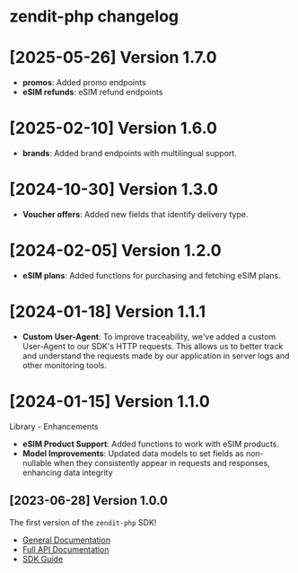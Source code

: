zendit-php changelog
=====================

# [2025-05-26] Version 1.7.0

- **promos**: Added promo endpoints
- **eSIM refunds**: eSIM refund endpoints

# [2025-02-10] Version 1.6.0

- **brands**: Added brand endpoints with multilingual support.

# [2024-10-30] Version 1.3.0

- **Voucher offers**: Added new fields that identify delivery type.

# [2024-02-05] Version 1.2.0

- **eSIM plans**: Added functions for purchasing and fetching eSIM plans.

# [2024-01-18] Version 1.1.1

- **Custom User-Agent**: To improve traceability, we've added a custom User-Agent to our SDK's HTTP requests. 
This allows us to better track and understand the requests made by our application in server logs and other monitoring tools.

# [2024-01-15] Version 1.1.0

Library - Enhancements

- **eSIM Product Support**: Added functions to work with eSIM products.
- **Model Improvements**: Updated data models to set fields as non-nullable when they consistently appear in requests and responses, enhancing data integrity

[2023-06-28] Version 1.0.0
--------------------------------
The first version of the `zendit-php` SDK!

- [General Documentation](https://developers.zendit.io)
- [Full API Documentation](https://developers.zendit.io/api)
- [SDK Guide](docs/Api/ZenditApi.md)
